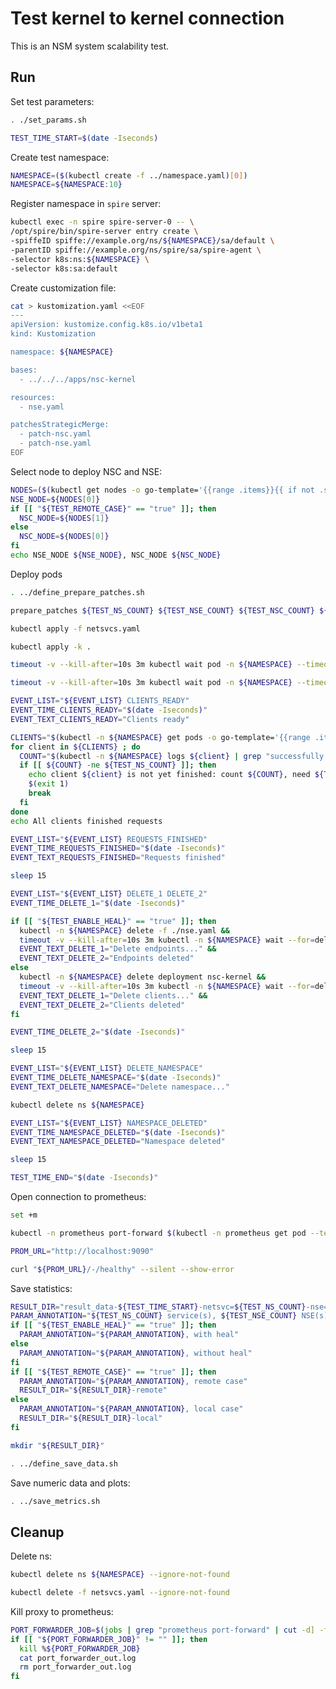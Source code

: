 # Test kernel to kernel connection

This is an NSM system scalability test.

## Run

Set test parameters:
```bash
. ./set_params.sh
```
```bash
TEST_TIME_START=$(date -Iseconds)
```

Create test namespace:
```bash
NAMESPACE=($(kubectl create -f ../namespace.yaml)[0])
NAMESPACE=${NAMESPACE:10}
```

Register namespace in `spire` server:
```bash
kubectl exec -n spire spire-server-0 -- \
/opt/spire/bin/spire-server entry create \
-spiffeID spiffe://example.org/ns/${NAMESPACE}/sa/default \
-parentID spiffe://example.org/ns/spire/sa/spire-agent \
-selector k8s:ns:${NAMESPACE} \
-selector k8s:sa:default
```

Create customization file:
```bash
cat > kustomization.yaml <<EOF
---
apiVersion: kustomize.config.k8s.io/v1beta1
kind: Kustomization

namespace: ${NAMESPACE}

bases:
  - ../../../apps/nsc-kernel

resources:
  - nse.yaml

patchesStrategicMerge:
  - patch-nsc.yaml
  - patch-nse.yaml
EOF
```

Select node to deploy NSC and NSE:
```bash
NODES=($(kubectl get nodes -o go-template='{{range .items}}{{ if not .spec.taints }}{{ .metadata.name }} {{end}}{{end}}'))
NSE_NODE=${NODES[0]}
if [[ "${TEST_REMOTE_CASE}" == "true" ]]; then
  NSC_NODE=${NODES[1]}
else
  NSC_NODE=${NODES[0]}
fi
echo NSE_NODE ${NSE_NODE}, NSC_NODE ${NSC_NODE}
```

Deploy pods
```bash
. ../define_prepare_patches.sh
```
```bash
prepare_patches ${TEST_NS_COUNT} ${TEST_NSE_COUNT} ${TEST_NSC_COUNT} ${NSE_NODE} ${NSC_NODE}
```
```bash
kubectl apply -f netsvcs.yaml
```
```bash
kubectl apply -k .
```
```bash
timeout -v --kill-after=10s 3m kubectl wait pod -n ${NAMESPACE} --timeout=3m -l app=nse-kernel --for=condition=ready
```
```bash
timeout -v --kill-after=10s 3m kubectl wait pod -n ${NAMESPACE} --timeout=3m -l app=nsc-kernel --for=condition=ready
```
```bash
EVENT_LIST="${EVENT_LIST} CLIENTS_READY"
EVENT_TIME_CLIENTS_READY="$(date -Iseconds)"
EVENT_TEXT_CLIENTS_READY="Clients ready"
```
```bash
CLIENTS="$(kubectl -n ${NAMESPACE} get pods -o go-template='{{range .items}}{{ .metadata.name }} {{end}}' -l app=nsc-kernel)"
for client in ${CLIENTS} ; do
  COUNT="$(kubectl -n ${NAMESPACE} logs ${client} | grep "successfully connected to scalability-local-ns" -c)"
  if [[ ${COUNT} -ne ${TEST_NS_COUNT} ]]; then
    echo client ${client} is not yet finished: count ${COUNT}, need ${TEST_NS_COUNT} 
    $(exit 1)
    break
  fi
done
echo All clients finished requests
```
```bash
EVENT_LIST="${EVENT_LIST} REQUESTS_FINISHED"
EVENT_TIME_REQUESTS_FINISHED="$(date -Iseconds)"
EVENT_TEXT_REQUESTS_FINISHED="Requests finished"
```
```bash
sleep 15
```
```bash
EVENT_LIST="${EVENT_LIST} DELETE_1 DELETE_2"
EVENT_TIME_DELETE_1="$(date -Iseconds)"
```
```bash
if [[ "${TEST_ENABLE_HEAL}" == "true" ]]; then
  kubectl -n ${NAMESPACE} delete -f ./nse.yaml &&
  timeout -v --kill-after=10s 3m kubectl -n ${NAMESPACE} wait --for=delete --timeout=3m pod -l app=nse-kernel &&
  EVENT_TEXT_DELETE_1="Delete endpoints..." &&
  EVENT_TEXT_DELETE_2="Endpoints deleted"
else
  kubectl -n ${NAMESPACE} delete deployment nsc-kernel &&
  timeout -v --kill-after=10s 3m kubectl -n ${NAMESPACE} wait --for=delete --timeout=3m pod -l app=nsc-kernel &&
  EVENT_TEXT_DELETE_1="Delete clients..." &&
  EVENT_TEXT_DELETE_2="Clients deleted"
fi
```
```bash
EVENT_TIME_DELETE_2="$(date -Iseconds)"
```
```bash
sleep 15
```
```bash
EVENT_LIST="${EVENT_LIST} DELETE_NAMESPACE"
EVENT_TIME_DELETE_NAMESPACE="$(date -Iseconds)"
EVENT_TEXT_DELETE_NAMESPACE="Delete namespace..."
```
```bash
kubectl delete ns ${NAMESPACE}
```
```bash
EVENT_LIST="${EVENT_LIST} NAMESPACE_DELETED"
EVENT_TIME_NAMESPACE_DELETED="$(date -Iseconds)"
EVENT_TEXT_NAMESPACE_DELETED="Namespace deleted"
```
```bash
sleep 15
```
```bash
TEST_TIME_END="$(date -Iseconds)"
```

Open connection to prometheus:
```bash
set +m
```
```bash
kubectl -n prometheus port-forward $(kubectl -n prometheus get pod --template '{{range .items}}{{.metadata.name}}{{"\n"}}{{end}}' -l app=prometheus-server) 9090:9090 2>&1 >port_forwarder_out.log &
```
```bash
PROM_URL="http://localhost:9090"
```
```bash
curl "${PROM_URL}/-/healthy" --silent --show-error
```

Save statistics:
```bash
RESULT_DIR="result_data-${TEST_TIME_START}-netsvc=${TEST_NS_COUNT}-nse=${TEST_NSE_COUNT}-nsc=${TEST_NSC_COUNT}-heal=${TEST_ENABLE_HEAL}"
PARAM_ANNOTATION="${TEST_NS_COUNT} service(s), ${TEST_NSE_COUNT} NSE(s), ${TEST_NSC_COUNT} NSC(s)" 
if [[ "${TEST_ENABLE_HEAL}" == "true" ]]; then
  PARAM_ANNOTATION="${PARAM_ANNOTATION}, with heal"
else
  PARAM_ANNOTATION="${PARAM_ANNOTATION}, without heal"
fi
if [[ "${TEST_REMOTE_CASE}" == "true" ]]; then
  PARAM_ANNOTATION="${PARAM_ANNOTATION}, remote case"
  RESULT_DIR="${RESULT_DIR}-remote"
else
  PARAM_ANNOTATION="${PARAM_ANNOTATION}, local case"
  RESULT_DIR="${RESULT_DIR}-local"
fi
```
```bash
mkdir "${RESULT_DIR}"
```
```bash
. ../define_save_data.sh
```

Save numeric data and plots:
```bash
. ../save_metrics.sh
```

## Cleanup

Delete ns:
```bash
kubectl delete ns ${NAMESPACE} --ignore-not-found
```
```bash
kubectl delete -f netsvcs.yaml --ignore-not-found
```

Kill proxy to prometheus:
```bash
PORT_FORWARDER_JOB=$(jobs | grep "prometheus port-forward" | cut -d] -f1 | cut -c 2-)
if [[ "${PORT_FORWARDER_JOB}" != "" ]]; then
  kill %${PORT_FORWARDER_JOB}
  cat port_forwarder_out.log
  rm port_forwarder_out.log
fi
```
